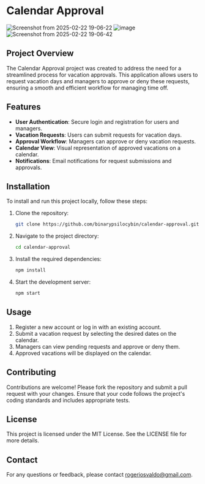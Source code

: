 # Calendar Approval
![Screenshot from 2025-02-22 19-06-22](https://github.com/user-attachments/assets/795b25fa-36be-4274-949e-c427a651ca43)
![image](https://github.com/user-attachments/assets/6a726050-c695-48ed-bf6a-9852e75cb7eb)
![Screenshot from 2025-02-22 19-06-42](https://github.com/user-attachments/assets/07442736-ce38-4cf2-b258-20c826c4e184)

## Project Overview

The Calendar Approval project was created to address the need for a streamlined process for vacation approvals. This application allows users to request vacation days and managers to approve or deny these requests, ensuring a smooth and efficient workflow for managing time off.

## Features

- **User Authentication**: Secure login and registration for users and managers.
- **Vacation Requests**: Users can submit requests for vacation days.
- **Approval Workflow**: Managers can approve or deny vacation requests.
- **Calendar View**: Visual representation of approved vacations on a calendar.
- **Notifications**: Email notifications for request submissions and approvals.

## Installation

To install and run this project locally, follow these steps:

1. Clone the repository:
   ```bash
   git clone https://github.com/binarypsilocybin/calendar-approval.git
   ```
2. Navigate to the project directory:
   ```bash
   cd calendar-approval
   ```
3. Install the required dependencies:
   ```bash
   npm install
   ```
4. Start the development server:
   ```bash
   npm start
   ```

## Usage

1. Register a new account or log in with an existing account.
2. Submit a vacation request by selecting the desired dates on the calendar.
3. Managers can view pending requests and approve or deny them.
4. Approved vacations will be displayed on the calendar.

## Contributing

Contributions are welcome! Please fork the repository and submit a pull request with your changes. Ensure that your code follows the project's coding standards and includes appropriate tests.

## License

This project is licensed under the MIT License. See the LICENSE file for more details.

## Contact

For any questions or feedback, please contact rogeriosvaldo@gmail.com.
